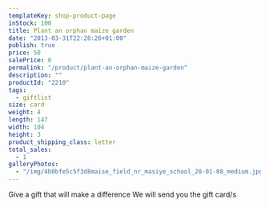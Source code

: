 ```yaml
---
templateKey: shop-product-page
inStock: 100
title: Plant an orphan maize garden
date: "2013-03-31T22:28:26+01:00"
publish: true
price: 50
salePrice: 0
permalink: "/product/plant-an-orphan-maize-garden"
description: ""
productId: "2210"
tags:
  - giftlist
size: card
weight: 4
length: 147
width: 104
height: 3
product_shipping_class: letter
total_sales:
  - 1
galleryPhotos:
  - "/img/4b0bfe5c5f3d8maise_field_nr_masiye_school_28-01-08_medium.jpg"
---
```


Give a gift that will make a difference We will send you the gift card/s
